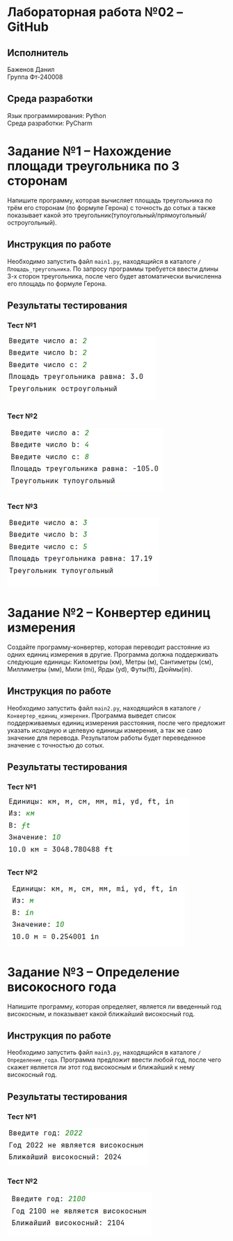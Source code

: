 # Лабораторная работа №02 – GitHub

## Исполнитель
Баженов Данил \
Группа Фт-240008

## Среда разработки
Язык программирования: Python \
Среда разработки: PyCharm

# Задание №1 – Нахождение площади треугольника по 3 сторонам

Напишите программу, которая вычисляет площадь треугольника по трём его сторонам (по формуле Герона) с точность до сотых а также показывает какой это треугольник(тупоугольный/прямоугольный/остроугольный).

## Инструкция по работе

Необходимо запустить файл ``main1.py``, находящийся в каталоге ``/Площадь_треугольника``. По запросу программы требуется ввести длины 3-х сторон треугольника, после чего будет автоматически вычисленна его площадь по формуле Герона.

## Результаты тестирования

### Тест №1
<img src="./Площадь_треугольника/площадь_треугольника_тест11.png" alt="Тест 1">

### Тест №2
<img src="./Площадь_треугольника/площадь_треугольника_тест22.png" alt="Тест 2">

### Тест №3
<img src="./Площадь_треугольника/площадь_треугольника_тест33.png" alt="Тест 3">

# Задание №2 – Конвертер единиц измерения

Создайте программу-конвертер, которая переводит расстояние из одних единиц измерения в другие. Программа должна поддерживать следующие единицы: Километры (км), Метры (м), Сантиметры (см), Миллиметры (мм), Мили (mi), Ярды (yd), Футы(ft), Дюймы(in).

## Инструкция по работе

Необходимо запустить файл ``main2.py``, находящийся в каталоге ``/Конвертер_единиц_измерения``. Программа выведет список поддерживаемых единиц измерения расстояния, после чего предложит указать исходную и целевую единицы измерения, а так же само значение для перевода. Результатом работы будет переведенное значение с точностью до сотых.

## Результаты тестирования

### Тест №1
<img src="./Конвертер_единиц_измерения/конвертер_тест1.png" alt="Тест 1">

### Тест №2
<img src="./Конвертер_единиц_измерения/конвертер_тест2.png" alt="Тест 2">

# Задание №3 – Определение високосного года

Напишите программу, которая определяет, является ли введенный год
високосным, и показывает какой ближайший високосный год.

## Инструкция по работе

Необходимо запустить файл ``main3.py``, находящийся в каталоге ``/Определение_года``. Программа предложит ввести любой год, после чего скажет является ли этот 
год високосным и ближайший к нему високосный год. 

## Результаты тестирования

### Тест №1
<img src="./Определение_года/год_тест1.png" alt="Тест 1">

### Тест №2
<img src="./Определение_года/год_тест2.png" alt="Тест 2">
